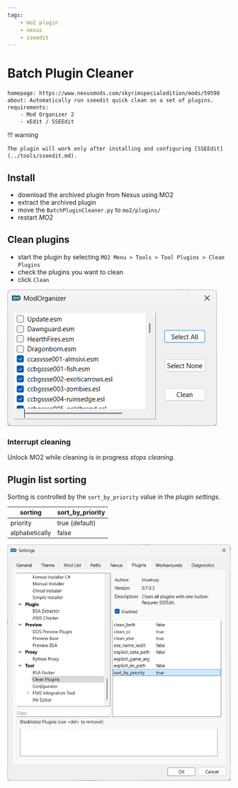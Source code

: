 ```yaml
---
tags:
    - mo2 plugin
    - nexus
    - sseedit
---
```


# Batch Plugin Cleaner

```project_info
homepage: https://www.nexusmods.com/skyrimspecialedition/mods/59598
about: Automatically run sseedit quick clean on a set of plugins.
requirements:
    - Mod Organizer 2
    - xEdit / SSEEdit
```

!!! warning

    The plugin will work only after installing and configuring [SSEEdit](../tools/sseedit.md).

## Install

* download the archived plugin from Nexus using MO2
* extract the archived plugin
* move the `BatchPluginCleaner.py` to `mo2/plugins/`
* restart *MO2*

## Clean plugins

* start the plugin by selecting `MO2 Menu > Tools > Tool Plugins > Clean Plugins`
* check the plugins you want to clean
* click `Clean`

![clean plugins dialog](../images/batch_plugin_cleaner_clean_plugins_dialog.png)

### Interrupt cleaning

Unlock MO2 while cleaning is in progress *stops cleaning*.

## Plugin list sorting

Sorting is controlled by the `sort_by_priority` value in the *plugin settings*.

| sorting | sort_by_priority |
|---|---|
| priority | true (default) |
| alphabetically | false |

![plugin settings](../images/batch_plugin_cleaner_settings.png)
